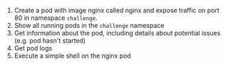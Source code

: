 1. Create a pod with image nginx called nginx and expose traffic on port 80 in namespace `challenge`.
2. Show all running pods in the `challenge` namespace
3. Get information about the pod, including details about potential issues (e.g. pod hasn't started)
4. Get pod logs
5. Execute a simple shell on the nginx pod

<!-- ## Solution
6. kubectl create ns challenge
   1. kubectl run nginx --namespace=challenge --image=nginx --restart=Never --port=80
7. kubectl get pods -n challenge
8. kubectl describe po nginx -n challenge
9.  kubectl logs nginx -n challenge
10. kubectl exec -n challenge -it nginx -- /bin/sh
11.  -->
